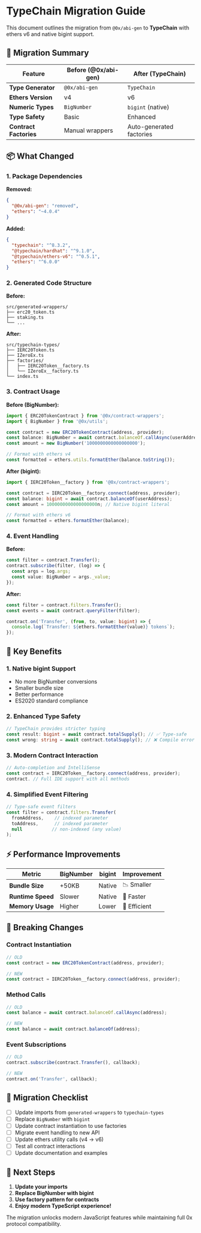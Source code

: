 # TypeChain Migration Guide

This document outlines the migration from `@0x/abi-gen` to **TypeChain** with ethers v6 and native bigint support.

## 🎯 Migration Summary

| Feature | Before (@0x/abi-gen) | After (TypeChain) |
|---------|---------------------|-------------------|
| **Type Generator** | `@0x/abi-gen` | `TypeChain` |
| **Ethers Version** | v4 | v6 |
| **Numeric Types** | `BigNumber` | `bigint` (native) |
| **Type Safety** | Basic | Enhanced |
| **Contract Factories** | Manual wrappers | Auto-generated factories |

## 📦 What Changed

### 1. Package Dependencies

**Removed:**
```json
{
  "@0x/abi-gen": "removed",
  "ethers": "~4.0.4"
}
```

**Added:**
```json
{
  "typechain": "^8.3.2",
  "@typechain/hardhat": "^9.1.0", 
  "@typechain/ethers-v6": "^0.5.1",
  "ethers": "^6.0.0"
}
```

### 2. Generated Code Structure

**Before:**
```
src/generated-wrappers/
├── erc20_token.ts
├── staking.ts
└── ...
```

**After:**
```
src/typechain-types/
├── IERC20Token.ts
├── IZeroEx.ts
├── factories/
│   ├── IERC20Token__factory.ts
│   └── IZeroEx__factory.ts
└── index.ts
```

### 3. Contract Usage

**Before (BigNumber):**
```typescript
import { ERC20TokenContract } from '@0x/contract-wrappers';
import { BigNumber } from '@0x/utils';

const contract = new ERC20TokenContract(address, provider);
const balance: BigNumber = await contract.balanceOf.callAsync(userAddress);
const amount = new BigNumber('1000000000000000000');

// Format with ethers v4
const formatted = ethers.utils.formatEther(balance.toString());
```

**After (bigint):**
```typescript
import { IERC20Token__factory } from '@0x/contract-wrappers';

const contract = IERC20Token__factory.connect(address, provider);
const balance: bigint = await contract.balanceOf(userAddress);
const amount = 1000000000000000000n; // Native bigint literal

// Format with ethers v6
const formatted = ethers.formatEther(balance);
```

### 4. Event Handling

**Before:**
```typescript
const filter = contract.Transfer();
contract.subscribe(filter, (log) => {
  const args = log.args;
  const value: BigNumber = args._value;
});
```

**After:**
```typescript
const filter = contract.filters.Transfer();
const events = await contract.queryFilter(filter);

contract.on('Transfer', (from, to, value: bigint) => {
  console.log(`Transfer: ${ethers.formatEther(value)} tokens`);
});
```

## 🚀 Key Benefits

### 1. Native bigint Support
- No more BigNumber conversions
- Smaller bundle size  
- Better performance
- ES2020 standard compliance

### 2. Enhanced Type Safety
```typescript
// TypeChain provides stricter typing
const result: bigint = await contract.totalSupply(); // ✅ Type-safe
const wrong: string = await contract.totalSupply(); // ❌ Compile error
```

### 3. Modern Contract Interaction
```typescript
// Auto-completion and IntelliSense
const contract = IERC20Token__factory.connect(address, provider);
contract. // Full IDE support with all methods
```

### 4. Simplified Event Filtering
```typescript
// Type-safe event filters
const filter = contract.filters.Transfer(
  fromAddress,    // indexed parameter
  toAddress,      // indexed parameter  
  null           // non-indexed (any value)
);
```

## ⚡ Performance Improvements

| Metric | BigNumber | bigint | Improvement |
|--------|-----------|--------|-------------|
| **Bundle Size** | +50KB | Native | 📉 Smaller |
| **Runtime Speed** | Slower | Native | 🚀 Faster |
| **Memory Usage** | Higher | Lower | 💾 Efficient |

## 🔧 Breaking Changes

### Contract Instantiation
```typescript
// OLD
const contract = new ERC20TokenContract(address, provider);

// NEW  
const contract = IERC20Token__factory.connect(address, provider);
```

### Method Calls
```typescript
// OLD
const balance = await contract.balanceOf.callAsync(address);

// NEW
const balance = await contract.balanceOf(address);
```

### Event Subscriptions
```typescript
// OLD
contract.subscribe(contract.Transfer(), callback);

// NEW
contract.on('Transfer', callback);
```

## 📝 Migration Checklist

- [ ] Update imports from `generated-wrappers` to `typechain-types`
- [ ] Replace `BigNumber` with `bigint`
- [ ] Update contract instantiation to use factories
- [ ] Migrate event handling to new API
- [ ] Update ethers utility calls (v4 → v6)
- [ ] Test all contract interactions
- [ ] Update documentation and examples

## 🎉 Next Steps

1. **Update your imports**
2. **Replace BigNumber with bigint**
3. **Use factory pattern for contracts**
4. **Enjoy modern TypeScript experience!**

The migration unlocks modern JavaScript features while maintaining full 0x protocol compatibility. 